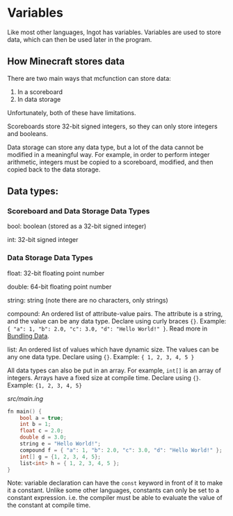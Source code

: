 # Variables

Like most other languages, Ingot has variables. Variables are used to store data, which can then be used later in the program.

## How Minecraft stores data

There are two main ways that mcfunction can store data:

1. In a scoreboard
2. In data storage

Unfortunately, both of these have limitations.

Scoreboards store 32-bit signed integers, so they can only store integers and booleans.

Data storage can store any data type, but a lot of the data cannot be modified in a meaningful way. For example, in order to perform integer arithmetic, integers must be copied to a scoreboard, modified, and then copied back to the data storage.

## Data types:

### Scoreboard and Data Storage Data Types

bool: boolean (stored as a 32-bit signed integer)

int: 32-bit signed integer

### Data Storage Data Types

float: 32-bit floating point number

double: 64-bit floating point number

string: string (note there are no characters, only strings)

compound: An ordered list of attribute-value pairs. The attribute is a string, and the value can be any data type. Declare using curly braces `{}`. Example: `{ "a": 1, "b": 2.0, "c": 3.0, "d": "Hello World!" }`. Read more in [Bundling Data](Bundling-Data.md).

list: An ordered list of values which have dynamic size. The values can be any one data type. Declare using `{}`. Example: `{ 1, 2, 3, 4, 5 }`

All data types can also be put in an array. For example, `int[]` is an array of integers. Arrays have a fixed size at compile time. Declare using `{}`. Example: `{1, 2, 3, 4, 5}`

_src/main.ing_

```C
fn main() {
    bool a = true;
    int b = 1;
    float c = 2.0;
    double d = 3.0;
    string e = "Hello World!";
    compound f = { "a": 1, "b": 2.0, "c": 3.0, "d": "Hello World!" };
    int[] g = {1, 2, 3, 4, 5};
    list<int> h = { 1, 2, 3, 4, 5 };
}
```

Note: variable declaration can have the `const` keyword in front of it to make it a constant. Unlike some other languages, constants can only be set to a constant expression. i.e. the compiler must be able to evaluate the value of the constant at compile time.
